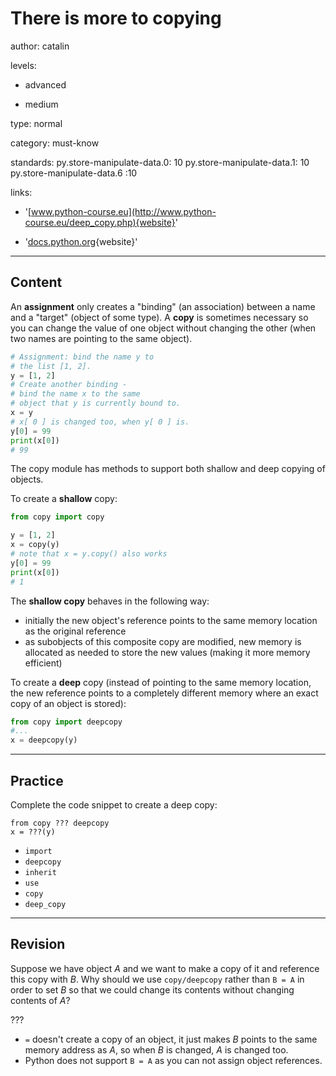 # There is more to copying
author: catalin

levels:

  - advanced

  - medium

type: normal

category: must-know

standards:
  py.store-manipulate-data.0: 10
  py.store-manipulate-data.1: 10
  py.store-manipulate-data.6 :10


links:

  - '[www.python-course.eu](http://www.python-course.eu/deep_copy.php){website}'

  - '[docs.python.org](https://docs.python.org/3.5/library/copy.html){website}'

---
## Content

An **assignment** only creates a "binding" (an association) between a name and a "target" (object of some type). A  **copy** is sometimes necessary so you can change the value of one object without changing the other (when two names are pointing to the same object).
```python
# Assignment: bind the name y to
# the list [1, 2].
y = [1, 2]
# Create another binding -
# bind the name x to the same
# object that y is currently bound to.
x = y
# x[ 0 ] is changed too, when y[ 0 ] is.
y[0] = 99
print(x[0])
# 99
```
The copy module has methods to support both shallow and deep copying of objects.

To create a **shallow** copy:
```python
from copy import copy

y = [1, 2]
x = copy(y)
# note that x = y.copy() also works
y[0] = 99
print(x[0])
# 1
```
The **shallow copy** behaves in the following way:
* initially the new object's reference points to the same memory location as the original reference
* as subobjects of this composite copy are modified, new memory is allocated as needed to store the new values (making it more memory efficient)

To create a **deep** copy (instead of pointing to the same memory location, the new reference points to a completely different memory where an exact copy of an object is stored):
```python
from copy import deepcopy
#...
x = deepcopy(y)
```

---
## Practice

Complete the code snippet to create a deep copy:

```
from copy ??? deepcopy
x = ???(y)
```
* `import`
* `deepcopy`
* `inherit`
* `use`
* `copy`
* `deep_copy`

---
## Revision

Suppose we have object *A* and we want to make a copy of it and reference this copy with *B*.
Why should we use `copy/deepcopy` rather than `B = A` in order to set *B* so that we could change its contents without changing contents of *A*?

???

* `=` doesn't create a copy of an object, it just makes *B* points to the same memory address as *A*, so when *B* is changed, *A* is changed too.
* Python does not support `B = A` as you can not assign object references.
